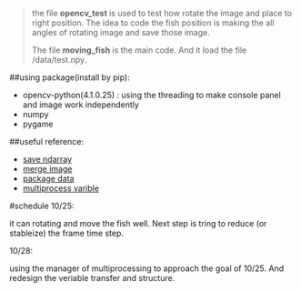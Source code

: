 
>the file **opencv_test** is used to test how rotate the image and place to right position. The idea to code the fish position is
making the all angles of rotating image and save those image.
>
>The file **moving_fish** is the main code. And it load the file /data/test.npy.


##using package(install by pip):
* opencv-python(4.1.0.25) :
	using the threading to make console panel and image work independently
* numpy
* pygame

##useful reference:
* [save ndarray](https://stackoverflow.com/questions/28439701/how-to-save-and-load-numpy-array-data-properly)
* [merge image](https://stackoverflow.com/questions/14063070/overlay-a-smaller-image-on-a-larger-image-python-opencv)
* [package data](https://stackoverflow.com/questions/779495/python-access-data-in-package-subdirectory)
* [multiprocess varible](https://blog.51cto.com/11026142/1874807)

#schedule
10/25:

it can rotating and move the fish well. Next step is tring to reduce (or stableize) the frame time step.

10/28:

using the manager of multiprocessing to approach the goal of 10/25. And redesign the veriable transfer and structure. 